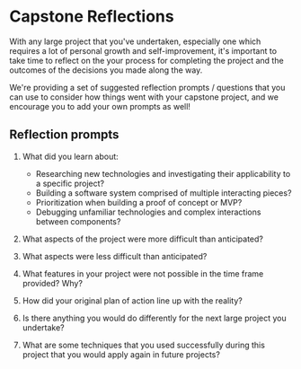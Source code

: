 # Capstone Reflections

With any large project that you've undertaken, especially one which requires a lot of personal growth and self-improvement, it's important to take time to reflect on the your process for completing the project and the outcomes of the decisions you made along the way.

We're providing a set of suggested reflection prompts / questions that you can use to consider how things went with your capstone project, and we encourage you to add your own prompts as well!

## Reflection prompts

1. What did you learn about:
    * Researching new technologies and investigating their applicability to a specific project?
    * Building a software system comprised of multiple interacting pieces?
    * Prioritization when building a proof of concept or MVP?
    * Debugging unfamiliar technologies and complex interactions between components?

1. What aspects of the project were more difficult than anticipated?
1. What aspects were less difficult than anticipated?
1. What features in your project were not possible in the time frame provided? Why?

1. How did your original plan of action line up with the reality?
1. Is there anything you would do differently for the next large project you undertake?
1. What are some techniques that you used successfully during this project that you would apply again in future projects?